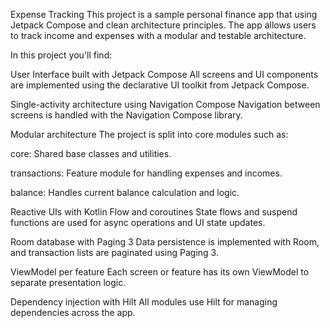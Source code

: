 Expense Tracking
This project is a sample personal finance app that using Jetpack Compose and clean architecture principles. The app allows users to track income and expenses with a modular and testable architecture.

In this project you'll find:

User Interface built with Jetpack Compose
All screens and UI components are implemented using the declarative UI toolkit from Jetpack Compose.

Single-activity architecture using Navigation Compose
Navigation between screens is handled with the Navigation Compose library.

Modular architecture
The project is split into core modules such as:

core: Shared base classes and utilities.

transactions: Feature module for handling expenses and incomes.

balance: Handles current balance calculation and logic.

Reactive UIs with Kotlin Flow and coroutines
State flows and suspend functions are used for async operations and UI state updates.

Room database with Paging 3
Data persistence is implemented with Room, and transaction lists are paginated using Paging 3.

ViewModel per feature
Each screen or feature has its own ViewModel to separate presentation logic.

Dependency injection with Hilt
All modules use Hilt for managing dependencies across the app.
